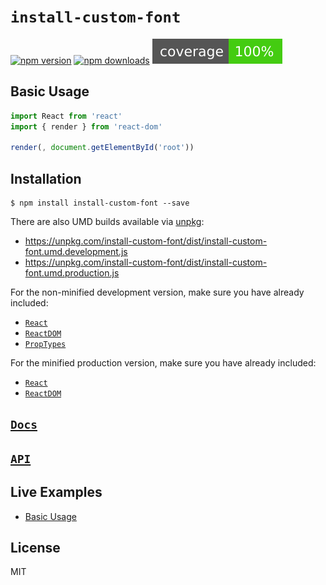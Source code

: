 # `install-custom-font`

[![npm version](https://img.shields.io/npm/v/install-custom-font.svg?style=flat-square)](https://www.npmjs.com/package/install-custom-font)
[![npm downloads](https://img.shields.io/npm/dm/install-custom-font.svg?style=flat-square)](https://www.npmjs.com/package/install-custom-font)
![coverage](/scripts/jest/shield.svg)

>

## Basic Usage

```jsx
import React from 'react'
import { render } from 'react-dom'

render(, document.getElementById('root'))
```

## Installation

```
$ npm install install-custom-font --save
```

There are also UMD builds available via [unpkg](https://unpkg.com/):

- https://unpkg.com/install-custom-font/dist/install-custom-font.umd.development.js
- https://unpkg.com/install-custom-font/dist/install-custom-font.umd.production.js

For the non-minified development version, make sure you have already included:

- [`React`](https://unpkg.com/react/umd/react.development.js)
- [`ReactDOM`](https://unpkg.com/react-dom/umd/react-dom.development.js)
- [`PropTypes`](https://unpkg.com/prop-types/prop-types.js)

For the minified production version, make sure you have already included:

- [`React`](https://unpkg.com/react/umd/react.production.min.js)
- [`ReactDOM`](https://unpkg.com/react-dom/umd/react-dom.production.min.js)

## [`Docs`](https://tbjgolden.github.io/install-custom-font/docs)

## [`API`](https://tbjgolden.github.io/install-custom-font/docs/api)

## Live Examples

- [Basic Usage](https://github.com/tbjgolden/install-custom-font/tree/master/examples/basic-usage)

## License

MIT
